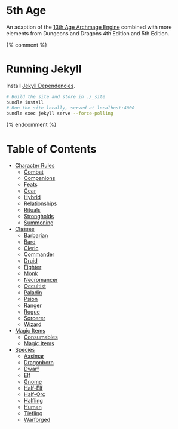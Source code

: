 # 5th Age

An adaption of the [13th Age Archmage Engine](https://www.13thagesrd.com/) combined with more elements from Dungeons and Dragons 4th Edition and 5th Edition.

{% comment %}

# Running Jekyll

Install [Jekyll Dependencies](https://jekyllrb.com/docs/installation/).

```bash
# Build the site and store in ./_site
bundle install
# Run the site locally, served at localhost:4000
bundle exec jekyll serve --force-polling
```

{% endcomment %}

# Table of Contents

- [Character Rules](./Character-Rules/README.md)
  - [Combat](./Character-Rules/Combat.md)
  - [Companions](./Character-Rules/Companions.md)
  - [Feats](./Character-Rules/Feats.md)
  - [Gear](./Character-Rules/Gear.md)
  - [Hybrid](./Character-Rules/Hybrid.md)
  - [Relationships](./Character-Rules/Relationships.md)
  - [Rituals](./Character-Rules/Rituals.md)
  - [Strongholds](./Character-Rules/Strongholds.md)
  - [Summoning](./Character-Rules/Summoning.md)
- [Classes](./Classes/README.md)
  - [Barbarian](./Classes/Barbarian.md)
  - [Bard](./Classes/Bard.md)
  - [Cleric](./Classes/Cleric.md)
  - [Commander](./Classes/Commander.md)
  - [Druid](./Classes/Druid.md)
  - [Fighter](./Classes/Fighter.md)
  - [Monk](./Classes/Monk.md)
  - [Necromancer](./Classes/Necromancer.md)
  - [Occultist](./Classes/Occultist.md)
  - [Paladin](./Classes/Paladin.md)
  - [Psion](./Classes/Psion.md)
  - [Ranger](./Classes/Ranger.md)
  - [Rogue](./Classes/Rogue.md)
  - [Sorcerer](./Classes/Sorcerer.md)
  - [Wizard](./Classes/Wizard.md)
- [Magic Items](./Magic-Items/README.md)
  - [Consumables](./Magic-Items/Consumables.md)
  - [Magic Items](./Magic-Items/Magic-Items.md)
- [Species](./Species/README.md)
  - [Aasimar](./Species/Aasimar.md)
  - [Dragonborn](./Species/Dragonborn.md)
  - [Dwarf](./Species/Dwarf.md)
  - [Elf](./Species/Elf.md)
  - [Gnome](./Species/Gnome.md)
  - [Half-Elf](./Species/Half-Elf.md)
  - [Half-Orc](./Species/Half-Orc.md)
  - [Halfling](./Species/Halfling.md)
  - [Human](./Species/Human.md)
  - [Tiefling](./Species/Tiefling.md)
  - [Warforged](./Species/Warforged.md)
